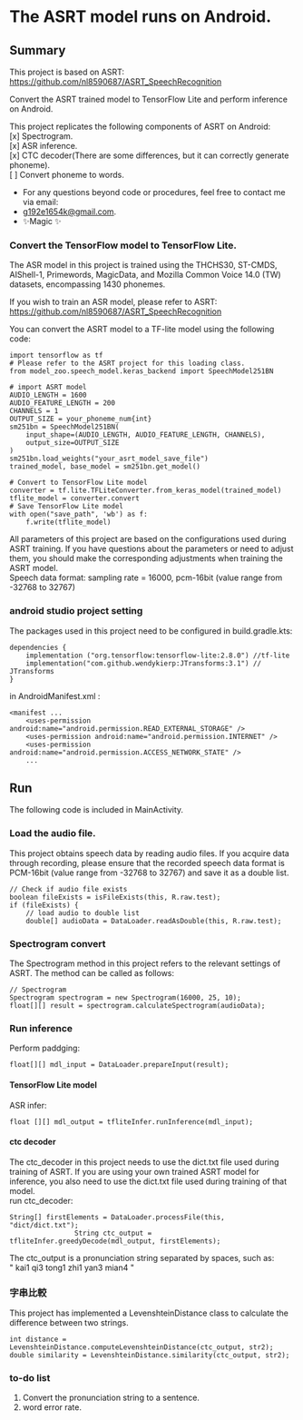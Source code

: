 # The ASRT model runs on Android.
## Summary
This project is based on ASRT:  
https://github.com/nl8590687/ASRT_SpeechRecognition

Convert the ASRT trained model to TensorFlow Lite and perform inference on Android.  

This project replicates the following components of ASRT on Android:  
[x] Spectrogram.  
[x] ASR inference.  
[x] CTC decoder(There are some differences, but it can correctly generate phoneme).  
[ ] Convert phoneme to words.  

- For any questions beyond code or procedures, feel free to contact me via email: 
- g192e1654k@gmail.com.
- ✨Magic ✨

### Convert the TensorFlow model to TensorFlow Lite.
The ASR model in this project is trained using the THCHS30, ST-CMDS, AIShell-1, Primewords, MagicData, and Mozilla Common Voice 14.0 (TW) datasets, encompassing 1430 phonemes.  

If you wish to train an ASR model, please refer to ASRT:  
https://github.com/nl8590687/ASRT_SpeechRecognition  

You can convert the ASRT model to a TF-lite model using the following code:
```
import tensorflow as tf
# Please refer to the ASRT project for this loading class.  
from model_zoo.speech_model.keras_backend import SpeechModel251BN

# import ASRT model
AUDIO_LENGTH = 1600
AUDIO_FEATURE_LENGTH = 200
CHANNELS = 1
OUTPUT_SIZE = your_phoneme_num{int}
sm251bn = SpeechModel251BN(
    input_shape=(AUDIO_LENGTH, AUDIO_FEATURE_LENGTH, CHANNELS),
    output_size=OUTPUT_SIZE
)
sm251bn.load_weights("your_asrt_model_save_file")
trained_model, base_model = sm251bn.get_model()

# Convert to TensorFlow Lite model
converter = tf.lite.TFLiteConverter.from_keras_model(trained_model)
tflite_model = converter.convert
# Save TensorFlow Lite model
with open("save_path", 'wb') as f:
    f.write(tflite_model)
```

All parameters of this project are based on the configurations used during ASRT training. If you have questions about the parameters or need to adjust them, you should make the corresponding adjustments when training the ASRT model.  
Speech data format: sampling rate = 16000, pcm-16bit (value range from -32768 to 32767)  

### android studio project setting
The packages used in this project need to be configured in build.gradle.kts:  
```
dependencies {
    implementation ("org.tensorflow:tensorflow-lite:2.8.0") //tf-lite
    implementation("com.github.wendykierp:JTransforms:3.1") // JTransforms
}
```
in AndroidManifest.xml :
```
<manifest ...
    <uses-permission android:name="android.permission.READ_EXTERNAL_STORAGE" />
    <uses-permission android:name="android.permission.INTERNET" />
    <uses-permission android:name="android.permission.ACCESS_NETWORK_STATE" />
    ...
```

## Run
The following code is included in MainActivity.  
### Load the audio file.
This project obtains speech data by reading audio files. If you acquire data through recording, please ensure that the recorded speech data format is PCM-16bit (value range from -32768 to 32767) and save it as a double list.  
```
// Check if audio file exists
boolean fileExists = isFileExists(this, R.raw.test);
if (fileExists) {
    // load audio to double list
    double[] audioData = DataLoader.readAsDouble(this, R.raw.test);
```
### Spectrogram convert
The Spectrogram method in this project refers to the relevant settings of ASRT. The method can be called as follows:  
```
// Spectrogram
Spectrogram spectrogram = new Spectrogram(16000, 25, 10);
float[][] result = spectrogram.calculateSpectrogram(audioData);
```
### Run inference
Perform paddging:
```
float[][] mdl_input = DataLoader.prepareInput(result);
```

#### TensorFlow Lite model
ASR infer:
```
float [][] mdl_output = tfliteInfer.runInference(mdl_input);
```

#### ctc decoder
The ctc_decoder in this project needs to use the dict.txt file used during training of ASRT. If you are using your own trained ASRT model for inference, you also need to use the dict.txt file used during training of that model.  
run ctc_decoder:  
```
String[] firstElements = DataLoader.processFile(this, "dict/dict.txt");
                String ctc_output = tfliteInfer.greedyDecode(mdl_output, firstElements);
```

The ctc_output is a pronunciation string separated by spaces, such as:  
" kai1 qi3 tong1 zhi1 yan3 mian4 "  

### 字串比較
This project has implemented a LevenshteinDistance class to calculate the difference between two strings.  
```
int distance = LevenshteinDistance.computeLevenshteinDistance(ctc_output, str2);
double similarity = LevenshteinDistance.similarity(ctc_output, str2);
```

### to-do list
1. Convert the pronunciation string to a sentence.  
2. word error rate.  
